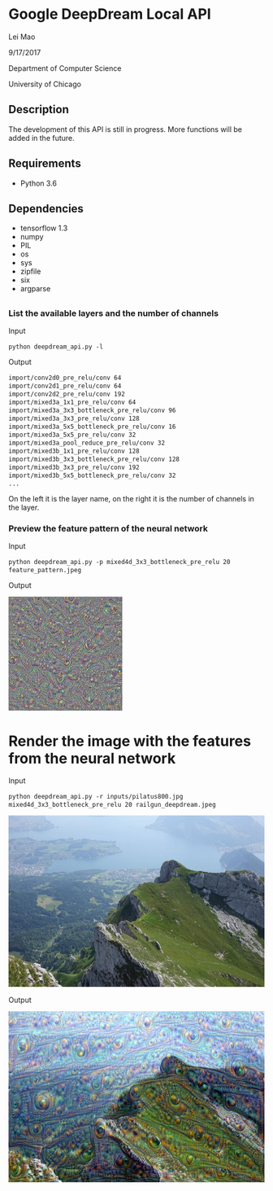# Google DeepDream Local API

Lei Mao

9/17/2017

Department of Computer Science

University of Chicago

## Description

The development of this API is still in progress. More functions will be added in the future.

## Requirements

* Python 3.6

## Dependencies

* tensorflow 1.3
* numpy
* PIL
* os
* sys
* zipfile
* six
* argparse

## 

### List the available layers and the number of channels
Input
```shell
python deepdream_api.py -l
```
Output
```shell
import/conv2d0_pre_relu/conv 64
import/conv2d1_pre_relu/conv 64
import/conv2d2_pre_relu/conv 192
import/mixed3a_1x1_pre_relu/conv 64
import/mixed3a_3x3_bottleneck_pre_relu/conv 96
import/mixed3a_3x3_pre_relu/conv 128
import/mixed3a_5x5_bottleneck_pre_relu/conv 16
import/mixed3a_5x5_pre_relu/conv 32
import/mixed3a_pool_reduce_pre_relu/conv 32
import/mixed3b_1x1_pre_relu/conv 128
import/mixed3b_3x3_bottleneck_pre_relu/conv 128
import/mixed3b_3x3_pre_relu/conv 192
import/mixed3b_5x5_bottleneck_pre_relu/conv 32
...
```
On the left it is the layer name, on the right it is the number of channels in the layer.


### Preview the feature pattern of the neural network
Input

```shell
python deepdream_api.py -p mixed4d_3x3_bottleneck_pre_relu 20 feature_pattern.jpeg
```

Output

![](outputs/feature_pattern.jpeg)


# Render the image with the features from the neural network

Input

```shell
python deepdream_api.py -r inputs/pilatus800.jpg mixed4d_3x3_bottleneck_pre_relu 20 railgun_deepdream.jpeg
```

![](inputs/pilatus800.jpg)

Output

![](outputs/railgun_deepdream.jpeg)




